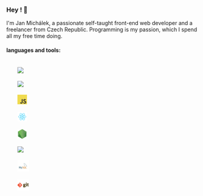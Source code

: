 ### Hey ! 👋
I'm Jan Michálek, a passionate self-taught front-end web developer and a freelancer from Czech Republic. Programming is my passion, which I spend all my free time doing.

#### languages and tools:

<p dir="auto">
  <code>
    <img height="25" src="https://upload.wikimedia.org/wikipedia/commons/thumb/3/38/HTML5_Badge.svg/2048px-HTML5_Badge.svg.png" style="max-width: 100%">
  </code>
  <code>
    <img height="25" src="https://seeklogo.com/images/C/css-3-logo-023C1A7171-seeklogo.com.png" style="max-width: 100%">
  </code>
  <code >
    <img height="25" src="https://raw.githubusercontent.com/github/explore/80688e429a7d4ef2fca1e82350fe8e3517d3494d/topics/javascript/javascript.png" style="max-width: 100%">
  </code>
  <code>
    <img height="25" src="https://raw.githubusercontent.com/github/explore/80688e429a7d4ef2fca1e82350fe8e3517d3494d/topics/react/react.png" style="max-width: 100%">
  </code>
  <code>
    <img height="25" src="https://raw.githubusercontent.com/github/explore/80688e429a7d4ef2fca1e82350fe8e3517d3494d/topics/nodejs/nodejs.png" style="max-width: 100%">
  </code>
  <code>
    <img height="20" src="https://upload.wikimedia.org/wikipedia/commons/thumb/2/27/PHP-logo.svg/2560px-PHP-logo.svg.png" style="max-width: 100%">
  </code>
  <code>
    <img height="30" src="https://raw.githubusercontent.com/github/explore/80688e429a7d4ef2fca1e82350fe8e3517d3494d/topics/mysql/mysql.png" style="max-width: 100%">
  </code>
  <code>
    <img height="30" src="https://raw.githubusercontent.com/github/explore/80688e429a7d4ef2fca1e82350fe8e3517d3494d/topics/git/git.png" style="max-width: 100%">
  </code>
</p>


